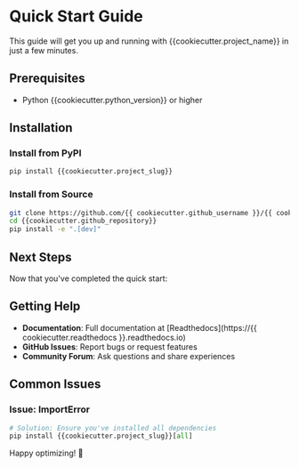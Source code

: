 # Quick Start Guide

This guide will get you up and running with {{cookiecutter.project_name}} in just a few minutes.
## Prerequisites

- Python {{cookiecutter.python_version}} or higher


## Installation

### Install from PyPI

```bash
pip install {{cookiecutter.project_slug}}
```

### Install from Source

```bash
git clone https://github.com/{{ cookiecutter.github_username }}/{{ cookiecutter.github_repository }}
cd {{cookiecutter.github_repository}}
pip install -e ".[dev]"
```

## Next Steps

Now that you've completed the quick start:


## Getting Help

- **Documentation**: Full documentation at [Readthedocs](https://{{ cookiecutter.readthedocs }}.readthedocs.io)
- **GitHub Issues**: Report bugs or request features
- **Community Forum**: Ask questions and share experiences

## Common Issues

### Issue: ImportError
```python
# Solution: Ensure you've installed all dependencies
pip install {{cookiecutter.project_slug}}[all]
```


Happy optimizing! 🚀